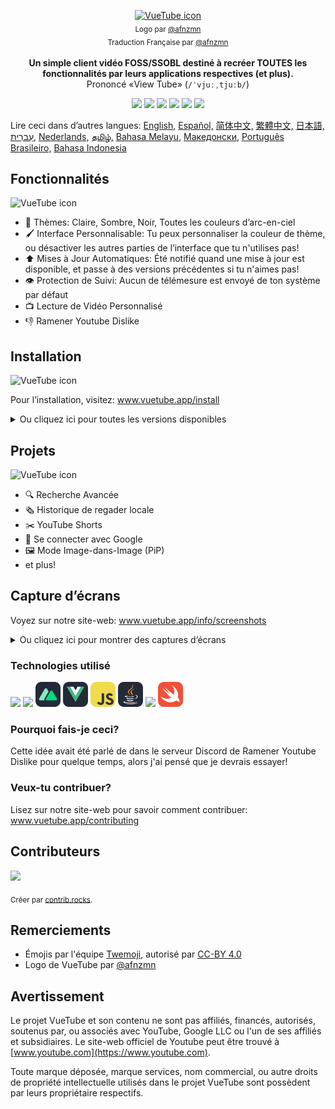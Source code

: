 <p align="center">
  <a href="https://vuetube.app/">
    <img src="https://cdn.discordapp.com/attachments/751596360108605500/980418672331988992/VueTube_Dark.svg" alt="VueTube icon" width="500"/>
  </a>
  </br>
  <sub>Logo par <a href="https://github.com/afnzmn">@afnzmn</a></sub></br>
  <sub>Traduction Française par <a href="https://github.com/afnzmn">@afnzmn</a></sub>
  </br>
  </br>
<strong>Un simple client vidéo FOSS/SSOBL destiné à recréer TOUTES les fonctionnalités par leurs applications respectives (et plus).
</strong>
</br>
Prononcé «View Tube»  (<code>/ˈvjuːˌtjuːb/</code>)
</p>

<p align="center">
  <a href="https://github.com/VueTubeApp/VueTube/blob/main/LICENSE" alt="License"><img src="https://img.shields.io/github/license/VueTubeApp/VueTube"></img></a>
  <a href="https://github.com/VueTubeApp/VueTube/actions/workflows/ci.yml" alt="CI"><img src="https://github.com/VueTubeApp/VueTube/actions/workflows/ci.yml/badge.svg"></img></a>
  <a href="https://reddit.com/r/vuetube" alt="Reddit"><img src="https://img.shields.io/reddit/subreddit-subscribers/vuetube?label=r%2FVuetube&logo=reddit&logoColor=white"></img></a>
  <a href="https://t.me/VueTube" alt="Telegram"><img src="https://img.shields.io/endpoint?label=VueTube&url=https%3A%2F%2Ftelegram-badge-4mbpu8e0fit4.runkit.sh%2F%3Furl%3Dhttps%3A%2F%2Ft.me%2FVuetube"></img></a>
  <a href="https://discord.gg/7P8KJrdd5W" alt="Discord"><img src="https://img.shields.io/discord/946587366242533377?label=Discord&style=flat&logo=discord&logoColor=white"></img></a>
  <a href="https://twitter.com/VueTubeApp" alt="Twitter"><img src="https://img.shields.io/twitter/follow/VueTubeApp?label=Follow&style=flat&logo=twitter"></img></a>
</p>

Lire ceci dans d’autres langues: [English,](readme.md) [Español,](readme.es.md) [简体中文,](readme.zh-hans.md) [繁體中文,](readme.zh-hant.md) [日本語,](readme.ja.md) [עִברִית,](readme.he.md) [Nederlands,](readme.nl.md) [தமிழ்,](readme.ta.md) [Bahasa Melayu,](readme.ms.md) [Македонски,](readme.mk.md) [Português Brasileiro,](readme.pt-br.md) [Bahasa Indonesia](readme.id.md)

## Fonctionnalités

<img src="./resources/readme-fr/Features.fr.svg" alt="VueTube icon" width="450"/>

- 🎨 Thèmes: Claire, Sombre, Noir, Toutes les couleurs d’arc-en-ciel
- 🖌️ Interface Personnalisable: Tu peux personnaliser la couleur de thème, ou désactiver les autres parties de l’interface que tu n'utilises pas!
- ⬆️ Mises à Jour Automatiques: Été notifié quand une mise à jour est disponible, et passe à des versions précédentes si tu n'aimes pas!
- 👁️ Protection de Suivi:  Aucun de télémesure est envoyé de ton système par défaut
- 📺 Lecture de Vidéo Personnalisé
- 👎 Ramener Youtube Dislike

## Installation

<img src="./resources/readme-fr/Install.fr.svg" alt="VueTube icon" width="350"/>

Pour l’installation, visitez: www.vuetube.app/install

<details>
  <summary>Ou cliquez ici pour toutes les versions disponibles</summary>
<br />

### Android
| <a href=https://nightly.link/VueTubeApp/VueTube/workflows/ci/main/android.zip><img id="im" width="200" src=./resources/getunstable.png></a>  | <a href=https://github.com/VueTubeApp/VueTube/releases/download/0.2/VueTube-Canary-June-15-2022.apk><img id="im" width="200" src=./resources/getcanary.png></a> | <a href=https://vuetube.app/install><img id="im" width="200" src=./resources/getstable.png></a>  |
| ------------- | ------------- |  ------------- |
| Beaucoup de bugs, mais il y a accès précoce pour les fonctionnalités nouvelles | Moins de bugs que instable, plus de fonctionnalités que stable | N’est pas disponible jusqu'à l’application est plus développée |
  

### iOS
| <a href=https://nightly.link/VueTubeApp/VueTube/workflows/ci/main/iOS.zip><img id="im" width="200" src=./resources/getunstable.png></a>  | <a href=https://cdn.discordapp.com/attachments/949908267855921163/972164558930198528/VueTube-Canary-May-6-2022.ipa><img id="im" width="200" src=./resources/getcanary.png></a> | <a href=https://vuetube.app/install><img id="im" width="200" src=./resources/getstable.png></a>  |
| ------------- | ------------- |  ------------- |
| Beaucoup de bugs, mais il y a accès précoce pour les fonctionnalités nouvelles | Moins de bugs que instable, plus de fonctionnalités que stable | N’est pas disponible jusqu'à l’application est plus développée |
  
</details>

## Projets

<img src="./resources/readme-fr/Plans.fr.svg" alt="VueTube icon" width="300"/>

- 🔍 Recherche Avancée
- 🗞️ Historique de regader locale
- ✂️ YouTube Shorts
- 🧑 Se connecter avec Google
- 🖼️ Mode Image-dans-Image (PiP)
- et plus!

## Capture d’écrans

Voyez sur notre site-web: www.vuetube.app/info/screenshots

<details>
  <summary> Ou cliquez ici pour montrer des captures d’écrans </summary>
<br />
  
<img src="https://vuetube.app/wtch.png" width="400">
<img src="https://vuetube.app/stng.png" width="400">
<img src="https://vuetube.app/srch.png" width="400">
     
</details>

### Technologies utilisé

<a href="https://capacitorjs.com/solution/vue"><img src="https://cdn.discordapp.com/attachments/953538236716814356/955694368742834176/Capacitator-Dark.svg" height=40/></a> <a href="https://vuetifyjs.com/"><img src="https://cdn.discordapp.com/attachments/810799100940255260/973719873467342908/Vuetify-Dark.svg" height=40/></a> <a href="https://nuxtjs.org/"><img src="https://github.com/tandpfun/skill-icons/raw/main/icons/NuxtJS-Dark.svg" height=40/></a> <a href="https://vuejs.org/"><img src="https://github.com/tandpfun/skill-icons/raw/main/icons/VueJS-Dark.svg" height=40/></a> <a href="https://javascript.com/"><img src="https://github.com/tandpfun/skill-icons/raw/main/icons/JavaScript.svg" height=40/></a> <a href="https://java.com/"><img src="https://github.com/tandpfun/skill-icons/raw/main/icons/Java-Dark.svg" height=40/></a> <a href="https://gradle.com/"><img src="https://cdn.discordapp.com/attachments/810799100940255260/955691550560636958/Gradle.svg" height=40/></a> <a href="https://developer.apple.com/swift/"><img src="https://github.com/tandpfun/skill-icons/raw/main/icons/Swift.svg" height=40/></a>

### Pourquoi fais-je ceci?

Cette idée avait été parlé de dans le serveur Discord de Ramener Youtube Dislike pour quelque temps, alors j'ai pensé que je devrais essayer!

### Veux-tu contribuer?

Lisez sur notre site-web pour savoir comment contribuer: www.vuetube.app/contributing

## Contributeurs

<a href="https://github.com/VueTubeApp/VueTube/graphs/contributors">
  <img src="https://contrib.rocks/image?repo=VueTubeApp/VueTube" />
</a>

<sub>Créer par [contrib.rocks](https://contrib.rocks). </sub>

## Remerciements

- Émojis par l'équipe [Twemoji](https://twemoji.twitter.com/), autorisé par [CC-BY 4.0](https://creativecommons.org/licenses/by/4.0/)
- Logo de VueTube par [@afnzmn](https://github.com/afnzmn)

## Avertissement

Le projet VueTube et son contenu ne sont pas affiliés, financés, autorisés, soutenus par, ou associés avec YouTube, Google LLC ou l'un de ses affiliés et subsidiaires. Le site-web officiel de Youtube peut être trouvé à [www.youtube.com](https://www.youtube.com).

Toute marque déposée, marque services, nom commercial, ou autre droits de propriété intellectuelle utilisés dans le projet VueTube sont possèdent par leurs propriétaire respectifs.
